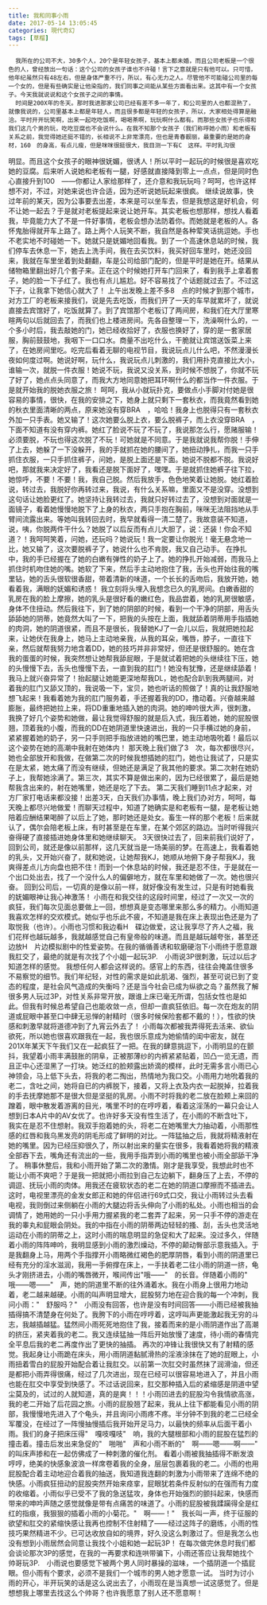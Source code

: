 ```yaml
---
title: 我和同事小雨
date: 2017-05-14 13:05:45
categories: 現代奇幻
tags: [草榴]
---
```

      我所在的公司不大，30多个人，20个是年轻女孩子，基本上都未婚，而且公司老板是一个很色的人，曾经放出一句话：这个公司的女孩子谁也不许碰！言下之意就是只有他可以。只可惜，他年纪虽然只有48左右，但是身体严重不行，所以，有心无力之人。尽管他不可能碰公司里的每一个女的，但是有些确实是让他染指的，我们同事之间能从某些方面看出来。这其中有一个女孩子。今天我就说说和这个女孩子之间的事情。
      时间是200X年的冬天。那时我进那家公司已经有差不多一年了，和公司里的人也都混熟了，就像我说的，公司里基本上都是年轻人，而且很多都是年轻的女孩子，所以，大家相处得算是融洽。平时开开玩笑啊，出来一起吃吃饭啊，喝喝茶啊，玩玩啊什么都有。而那些女孩子也乐得和我们这几个男的玩，吃吃豆腐也不会说什么。在我不知那个女孩子（我们称呼她小雨）和老板有关系之前，我觉得她还挺不错的，长相说不上非常漂亮，但也是青春靓丽，最重要的是她的身材，160　的身高，有点儿瘦，但是咪咪很挺很大，我目测一下有C　这样。平时乳沟很
明显。而且这个女孩子的眼神很妩媚，很诱人！所以平时一起玩的时候很是喜欢吃她的豆腐。后来听人说她和老板有一腿，好感就直接降到零上一点点，但是同时色心直接升到100　——你都让人家给那样了，还介意和我玩玩吗？呵呵，也许这样想不对，不过，对她来说也许合适，因为还听说她玩起来很疯。
      继续说故事，快过年前的某天，因为公事要去出差，本来是可以坐车去，但是我想这是好机会，何不让她一起去？于是就对老板提起来说让她开车。其实老板也想那样，想找人看着我，毕竟能力大了不是一件好事情，老板会想办法防着你。而她就是老板的人。各怀鬼胎得就开车上路了。路上两个人玩笑不断，我自然是各种荤笑话挑逗她。手也不老实地不时碰她一下。她就只是妩媚地回看我。到了一个高速休息站的时候，我们停车去休息一下，她去上洗手间，我在去买饮料，我买好回车里时，她还没回来，我就在车里坐着到处翻翻，车是公司给部门配的，但是平时是她在开。结果从储物箱里翻出好几个套子来。正在这个时候她打开车门回来了，看到我手上拿着套子，她的脸一下子红了。我也有点儿尴尬。好不容易找了个话题就过去了。不过这下子，让我拿下她信心就大了！
        上午出发晚上差不多8　点的时候才到那个城市，对方工厂的老板来接我们，说是先去吃饭，而我们开了一天的车早就累坏了，就说直接去宾馆好了，吃饭就算了。到了宾馆那个老板订了两间房，和我们在大厅里寒暄两句以后就回去了，而我们也上楼进房间。先各自整理一下，洗澡啊什么的，一个多小时后，我去敲她的门，她已经收拾好了，衣服也换好了，穿的是一套家居服，胸前鼓鼓地，我咽下一口口水。商量不出吃什么，干脆就让宾馆送饭菜上来了，在她房间里吃。吃完后看着无聊的电视节目，我说玩点儿什么吧，不然漫漫长夜如何度过啊。她说好啊，玩什么，我说玩点儿刺激的，我们用扑克直接比大小，谁输一次，就脱一件衣服！她说不玩，我说又没关系，到时候不想脱了，你就不玩了好了，她点点头同意了，而我大方地同意她把耳环啊什么的都当作一件衣服。于是就开始我的脱她衣服之旅！
          呵呵，我从小就玩扑克，要做点小手脚对付她是很容易的事情，很快，在我的安排之下，她身上就只剩下一套秋衣，而我竟然看到她的秋衣里面清晰的两点，原来她没有穿BRA　，哈哈！我身上也脱得只有一套秋衣外加一只手表。她又输了！这次她要么脱上衣，要么脱裤子，而上衣没穿BRA　，下面不知道有没有穿内裤。她红了脸说不玩了不玩了，我说那怎么行，愿赌服输！必须要脱，不玩也得这次脱了不玩！可她就是不同意。于是我就说我帮你脱！手伸了上去，她躲了一下没躲开，我的手就抓在她的腰间了，她扭动挣扎，而我一只手抓住衣服，一只手抓住裤子，问她，是脱上面还是下面。她说不脱都不脱。我说好吧，那就我来决定好了，我看还是脱下面好了，嘿嘿。于是就抓住她裤子往下拉，她惊呼，不要！不要！我，我自己脱。然后我放手，色色地笑着让她脱。她红着脸说，转过去，我脱好你再转过来，我说，有什么关系嘛，里面又不是没穿。没想到这句话让她脸更红了。她坚持让我转过去，我就只好转过去了，没想到对面就是一面镜子，看着她慢慢地脱下了上身的秋衣，两只手抱在胸前，咪咪无法阻挡地从手臂间流露出来。等她叫我转回去时，我早就看得一清二楚了。我故意装不知道，说，咦，你脱两件干什么？她脱了以后反而有点儿大胆了，说：还装！你会不知道？！我呵呵笑着，问她，还玩吗？她说玩！我一定要让你脱光！毫无悬念地一比，她又输了，这次要脱裤子了，她说什么也不肯脱，我又自己动手。
      在挣扎中，我的手已经握在了她的白嫩有弹性的奶子上了。她的挣扎开始减弱，而我马上抓住时机吻住她的嘴。她软了下来，然后手主动地抱住了我，舌头也开始往我的嘴里钻，她的舌头很软很香甜，带着清新的味道，一个长长的舌吻后，我放开她，她看着我，满眼的妩媚和诱惑！
        我立刻将头埋入我想念已久的乳房间。白嫩香甜的乳房在我的脸上摩擦，她的乳头是很好看的嫩红色，我品尝着，她的乳房很敏感，身体不住扭动。然后我往下，到了她的阴部的时候，看到一个干净的阴部，用舌头舔舔她的阴蒂，她竟然大叫了一下，把我的头按在上面，我就舔着阴蒂用手指插她的肉洞，她的阴道很紧，而且不是很长，我替她KJ了一会儿以后，我就把她拉起来，让她伏在我身上，她马上主动地亲我，从我的耳朵，嘴唇，脖子，一直往下亲，然后就帮我努力地含着DD，她的技巧并非非常好，但还是很舒服的。她在含我的蛋蛋的时候，我突然想让她帮我舔屁眼，于是就试着把她的头继续往下压，她的头慢慢下去，舌头也慢慢下去，一直到我的肛门！她没有犹豫，还是继续舔着！我马上就兴奋异常了！抬起腿让她能更深地帮我DL，她也配合趴到我两腿间，对着我的肛门又舔又顶的，我说吸一下，宝贝，她也听话的照做了！真的让我舒服地想飞起来！我看着她为我的肛门服务着，手还握着我的DD，撸动着。兴奋越来越膨胀，最终把她拉上来，将DD重重地插入她的肉洞。她的呻吟很大声，很刺激，我换了好几个姿势和她做，最让我觉得舒服的就是后入式，我压着她，她的屁股很翘，顶着我的小腹，而我的DD在她阴道里快速进出，我的一只手横过她的身前，紧紧握着她的奶子，另一只手则把手指放进她的嘴巴里，她主动地吸吮着！最后以这个姿势在她的高潮中我射在她体内！
      那天晚上我们做了3　次，每次都很尽兴，她也全部放开和我做，在做第二次的时候我想插她的肛门，她也让我试了，只是实在是太紧，她太痛了而没有继续，但她还是满足了我其他的要求。第二次射在她奶子上，我帮她涂满了。第三次，其实不算是做出来的，因为已经很累了，最后是她帮我含出来的，射在她嘴里，她还是吃了下去。
        第二天我们睡到11点才起来，对方厂家打电话来都没接！出差3天，白天我们办事情，晚上我们办对方，呵呵，每天晚上都尽兴地做爱！而聊天过程中，知道了她确实是和老板有一腿，是老板让她陪着应酬结果喝醉了以后上了她，那时她还是处女。畜生一样的那个老板！后来就认了，偶尔会陪老板上床，有时甚至是在车里，在某个郊区的路边。当时听得我兴奋得硬了直接插进她身体里和她继续聊天。
        3天很快过去了，回来前我们说好了，回到公司，就还是像以前那样，这几天就当是一场美丽的梦。在高速上，我看着她的乳头，又开始兴奋了，就和她说，让她帮我KJ，她顺从地俯下身子帮我KJ，我爽得差点儿方向盘也把不住！而到一个休息站的时候，我还是忍不住，于是就在一个出口处出去，找了一个没什么人的偏僻地方，就在车里和她做了一次。她也很兴奋。
        回到公司后，一切真的是像以前一样，就好像没有发生过，只是有时她看我的妩媚眼神让我心神激荡！
        小雨在和我交往的这段时间里，经过了一次又一次的疯狂，我们每次见面总要做上一回，想想真是变态哪里来那么多的精力。小雨知道我喜欢怎样的交欢模式。她似乎也乐此不疲，不知道是我在床上表现出色还是为了取悦我（也许）。小雨也习惯和我边看H　碟边做爱，这让我享尽了齐人之福，我们花样也越玩越多，我就越感觉自己有皇帝般的味道。而且是越玩越夸张，甚至还边放H　片边模拟剧中的性爱姿势。在我的循循善诱和软磨硬泡下小雨终于愿意跟我肛交了，最绝的就是有次找了个小姐一起玩3P.　小雨说3P很刺激，玩过以后才知道怎样的感觉。
    我想任何人都会这样说的。感官上的东西，往往会掩盖住很多不易察觉的细节。我们年纪轻，对性的需求是如此肌渴、强烈，甚至可说已到了变态的程度，是社会风气造成的失衡吗？还是当今社会已成为纵欲之岛？虽然我了解很多男人玩过3P，对性关系非常开放，跟谁上床已毫无所谓，包括女性也是如此。但我有时候总希望自己也能收敛一点，但却一直疯狂依旧。每一次在炮友的阴道或屁眼中甚至口中肆无忌惮的射精时（很多时候保险套都不戴的！），性欲的快感和刺激早就将道德冲到了九宵云外去了！
        小雨每次都被我弄得死去活来、欲仙欲死，所以她也很喜欢跟我在一起，我也很乐意成为她偷情的闺中密友，就在201X年某天下午我们又在一起疯狂了一把。在我的肆意挑逗下，小雨明显的在颤抖，我望着小雨丰满鼓胀的阴阜，正被那薄纱的内裤紧紧贴着，凹凸一览无遗，而且正中心还湿黑了一打块。她泛红的脸颊露出娇滴的模样，此时无需多言小雨已心神领会，马上低下头去，将我的老二掏出，热情地为我口交。小雨用力地吮着我的老二，含吐之间，她将自已的内裤脱下，接着，又将上衣及内衣一起脱掉，拉着我的手去抚摩她那不是很大但是坚挺的乳房。小雨不时将我的老二放在脸颊上来回的蹭着，眼中散发着游离的目光，嘴里不时的在哼哼着，看着这淫荡的一幕只会让人想到日本A片中的AV女优了。也许好多天没有性生活了，在小雨的不断含吐下，我实在是忍不住想射。我双手抱着她的头，将老二在她嘴里大力抽动着，小雨那性感的红唇和我乌黑发亮的阴毛形成了鲜明的对比。一阵猛抽之后，我就将精液射在她的嘴里。因为已经压抑很久了，所以射出来的量实在很多，我看着她将我的精液全部吞下去，嘴角还有流出的一些，我用手指弄到小雨的嘴里也被小雨全部舔干净了。
          稍事休整后，我和小雨开始了第二次的激情。刚才是我享受，我想此时也不能让小雨不爽吧？于是我一把就把小雨拉到自己左边躺下，翻身压了上去，不停的调逗、抚玩小雨的肉体。用我还在疲软状态的老二在她的阴道口摩擦而不插进去。这时，电视里漂亮的金发女郎正和她的伴侣进行69式口交，我让小雨转过头去看电视，我则倒过来侧躺在小雨的大腿边将舌头伸向了小雨的私处。小雨也相当的会调情了，她用她的一只小手用力握紧我的老二套弄了起来，另一只手不停的游走在我的睾丸和屁眼会阴处。我的中指在小雨的阴蒂两边轻轻的搔、刮，舌头也灵活地运动在小雨的阴蒂之上，这时小雨的喘息明显的急促和大了起来。没过多久，伴随着小雨的阵阵呻吟，我明显感到小雨的激烈燥动，不停的颠动臀部示意我插入。于是我翻身上马，用两个手指撑开小雨略微红褐色的肥厚阴唇，看到小雨的阴道里已经有充分的淫水滋润，我用一手俯撑在床上，一手扶着老二往小雨的阴道一挤，龟头才刚挤进去，小雨的嘴唇微开，喉间传出"哦——"　的长音。伴随着小雨的"　哦——嗯——"　声，她的阴道里不断的往外涌着水。我在小雨身上很用力地动着，老二越来越硬。小雨的叫声明显增大，屁股努力地在迎合我的每一个冲刺，我问小雨："　舒服吗？"　小雨没有回答，也许是没有时间回答——小雨已经被我抽插得搞不清楚身在何处了。我胯下的小雨在哼哼着，这哼叫声更能激起我无穷的斗志，我越插越猛。猛然间小雨死死地抱住了我，接着而来的是小雨阴道作出了高潮的挤压，紧夹着我的老二。我又连续猛抽一阵后开始放慢了速度，待小雨的春情完全平息后我的老二再度作出了更快的抽插。
再次的冲锋让我很快又有了射精的感觉。我起身让小雨跪在床头，用小雨阴道黏腻滑热的淫液涂抹在了她的屁眼上，小雨扭着雪白的屁股开始配合着让我肛交。以前第一次肛交时虽然抹了润滑油，但还是都把小雨弄得很痛，经过了几次进出，现在已经可以很容易地进入了，并且小雨也能在肛交中享受到快感了。不过话说回来，肛交那种插入后的紧缩感是阴道中望尘莫及的，试过的人就知道，真的是爽！！！小雨凹进去的屁股沟令我情欲高涨，我的老二开始了后花园之旅。小雨的屁股翘了起来，我从上往下都能看见小雨的阴部，我慢慢地先进入了个龟头，并且询问小雨疼不疼。半分钟不到我的老二已经全军覆没，在经过了一阵慢抽慢插后我开始开足马力，以最快的频率从后面干着小雨。我们的身子把床压得"　嘎吱嘎吱"　响，我的大腿根部和小雨的屁股在猛烈的撞击着。撞击后发出来急促的"　啪啪"　声和小雨不断的"　啊——嗯——啊——"　的叫床声掺和在一起仿佛成了一种刺激的催化剂。
      看着小雨被我抽插得不断发浪哼哼，绝美的快感象波浪一样席卷着我的全身，层层包裹着我的老二。小雨的也用屁股配合着主动地迎合着我的抽送，我知道我连翻的刺激为小雨带来了连绵不绝的快感。小雨疯狂扭动的屁股突然开始来痉挛，屁眼犹若条件反射似的在强而有力度的收缩着。小雨似乎已受不了我的急送猛攻，身体也开始强烈的颤抖起来，快感而带来的呻吟声随之感觉就像是带有点痛苦的味道了。小雨的屁股被我蹂躏得全是红红的指痕，我狠狠的插着小雨的小菊花。"　啊——！"　我长叫一声，终于征服的欲望和肛交的紧缩快感让我再也控制不住射精了——经过这阵子的磨练，小雨的性技巧果然精进不少。已可达收放自如的境界，好久没这么刺激过了。但是我怎么也没有想到小雨居然会同意让我找个小姐和她一起玩3P！
        在每次做完休息时我们都会谈论那次3P的感觉，在我的一再要求和连哄带骗下，小雨还答应让我帮她找个帅哥玩3P.　小雨说也要感觉下被两个男人同时暴操的滋味，一个插阴道一个插屁眼。但小雨有个要求，必须不是我们一个城市的男人她才愿意一试。
        当时为讨小雨的开心，半开玩笑的话是这么说出去了，小雨现在是当真想一试这感觉了。但是想想我上哪里去找这么个帅哥？也许我愿意了别人还不愿意啊！